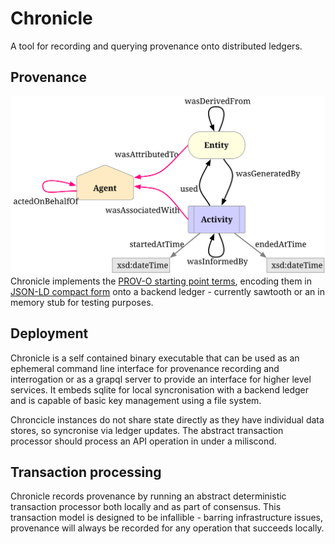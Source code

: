 # Chronicle

A tool for recording and querying provenance onto distributed ledgers.

## Provenance
![PROV-O](doc/images/starting-points.svg)
Chronicle implements the [PROV-O starting point terms](https://www.w3.org/TR/2013/REC-prov-o-20130430/#description-starting-point-terms), encoding them in [JSON-LD compact form](https://json-ld.org/spec/latest/json-ld-api/#compaction) onto a backend ledger - currently sawtooth or an in memory stub for testing purposes.

## Deployment

Chronicle is a self contained binary executable that can be used as an ephemeral command line interface for provenance recording and interrogation or as a grapql server to provide an interface for higher level services. It embeds sqlite for local syncronisation with a backend ledger and is capable of basic key management using a file system.

Chroncicle instances do not share state directly as they have individual data stores, so syncronise via ledger updates. The abstract transaction processor should process an API operation in under a miliscond.

## Transaction processing

Chronicle records provenance by running an abstract deterministic transaction processor both locally and as part of consensus. This transaction model is designed to be infallible - barring infrastructure issues, provenance will always be recorded for any operation that succeeds locally.



